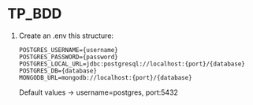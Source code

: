 # TP_BDD
1. Create an .env this structure:

    ```dotenv
    POSTGRES_USERNAME={username}
    POSTGRES_PASSWORD={password}
    POSTGRES_LOCAL_URL=jdbc:postgresql://localhost:{port}/{database}
    POSTGRES_DB={database}
    MONGODB_URL=mongodb://localhost:{port}/{database}
    ```

   Default values -> username=postgres, port:5432
